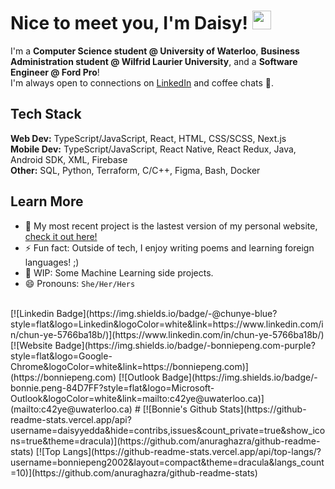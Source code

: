 # Nice to meet you, I'm Daisy! <img src="https://raw.githubusercontent.com/MartinHeinz/MartinHeinz/master/wave.gif" width="30px">

I'm a **Computer Science student @ University of Waterloo**, **Business Administration student @ Wilfrid Laurier University**, and a **Software Engineer @ Ford Pro**! <br>
I'm always open to connections on [LinkedIn](https://www.linkedin.com/in/chun-ye-5766ba18b/) and coffee chats 🍵.

## Tech Stack
**Web Dev:** TypeScript/JavaScript, React, HTML, CSS/SCSS, Next.js <br>
**Mobile Dev:** TypeScript/JavaScript, React Native, React Redux, Java, Android SDK, XML, Firebase <br>
**Other:** SQL, Python, Terraform, C/C++, Figma, Bash, Docker <br>
## Learn More
- 🌱 My most recent project is the lastest version of my personal website, [check it out here!](https://main.dbym3k84goc1r.amplifyapp.com/)
- ⚡ Fun fact: Outside of tech, I enjoy writing poems and learning foreign languages! ;)
- 🤖 WIP: Some Machine Learning side projects.
- 😄 Pronouns: `She/Her/Hers`
<br>
[![Linkedin Badge](https://img.shields.io/badge/-@chunye-blue?style=flat&logo=Linkedin&logoColor=white&link=https://www.linkedin.com/in/chun-ye-5766ba18b/)](https://www.linkedin.com/in/chun-ye-5766ba18b/)
[![Website Badge](https://img.shields.io/badge/-bonniepeng.com-purple?style=flat&logo=Google-Chrome&logoColor=white&link=https://bonniepeng.com)](https://bonniepeng.com)
[![Outlook Badge](https://img.shields.io/badge/-bonnie.peng-84D7FF?style=flat&logo=Microsoft-Outlook&logoColor=white&link=mailto:c42ye@uwaterloo.ca)](mailto:c42ye@uwaterloo.ca)
# 
[![Bonnie's Github Stats](https://github-readme-stats.vercel.app/api?username=daisyyedda&hide=contribs,issues&count_private=true&show_icons=true&theme=dracula)](https://github.com/anuraghazra/github-readme-stats)
[![Top Langs](https://github-readme-stats.vercel.app/api/top-langs/?username=bonniepeng2002&layout=compact&theme=dracula&langs_count=10)](https://github.com/anuraghazra/github-readme-stats)
